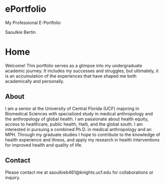 # ePortfolio
My Professional E-Portfolio
<!DOCTYPE html>
<html>
<body>
  <head>Saoulkie Bertin</head>
  <h1>Home</h1>
  <p> Welcome! This portfolio serves as a glimpse into my undergraduate academic journey. It includes my successes and struggles, but ultimately, it is an accumulation of the experiences that have shaped me both academically and personally.  </p>
  <h2>About</h2>
  <p> I am a senior at the University of Central Florida (UCF) majoring in Biomedical Sciences with specialized study in medical anthropology and the anthropology of   global health. I am passionate about health equity, access to healthcare, public health, Haiti, and the global south. I am interested in pursuing a combined Ph.D. in medical anthropology and an MPH. Through my graduate studies I hope to contribute to the knowledge of health experience and illness, and apply my research in health interventions for improved health and quality of life.</p>

  <h2>Contact</h3>
  <p>Please contact me at saoulkieb461@knights.ucf.edu for collaborations or inquiry.</p>

</body>
</html>
